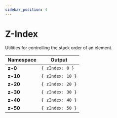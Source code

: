 ```yaml
---
sidebar_position: 4
---
```


# Z-Index
Utilities for controlling the stack order of an element.

Namespace | Output
--------- | ------
**z-0** | `{ zIndex: 0 }`
**z-10** | `{ zIndex: 10 }`
**z-20** | `{ zIndex: 20 }`
**z-30** | `{ zIndex: 30 }`
**z-40** | `{ zIndex: 40 }`
**z-50** | `{ zIndex: 50 }`
